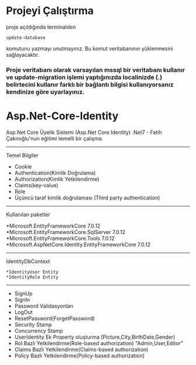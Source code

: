 # Projeyi Çalıştırma

proje açıldığında terminalden

`update-database`

komutunu yazmayı unutmayınız. Bu komut veritabanının yüklenmesini sağlayacaktır.

### Proje veritabanı olarak varsayılan mssql bir veritabanı kullanır ve update-migration işlemi yaptığınızda localinizde (.) belirtecini kullanır farklı bir bağlantı bilgisi kullanıyorsanız kendinize göre uyarlayınız.

# Asp.Net-Core-Identity

Asp.Net Core Üyelik Sistemi (Asp.Net Core Identity) .Net7 - Fatih Çakıroğlu'nun eğitimi temelli bir çalışma.

---

Temel Bilgiler

- Cookie
- Authentication(Kimlik Doğrulama)
- Authorization(Kimlik Yetkilendirme)
- Claims(key-value)
- Role
- Üçüncü taraf kimlik doğrulaması (Third party authentication)

---

Kullanılan paketler

*Microsoft.EntityFrameworkCore 7.0.12
*Microsoft.EntityFrameworkCore.SqlServer 7.0.12
*Microsoft.EntityFrameworkCore.Tools 7.0.12
*Microsoft.AspNetCore.Identity.EntityFrameworkCore 7.0.12

---

IdentityDbContext

    *IdentityUser Entity
    *IdentityRole Entity

---

- SignUp
- SignIn
- Password Validasyonları
- LogOut
- ResetPassword(ForgetPassword)
- Security Stamp
- Concurrency Stamp
- UserIdentity Ek Property oluşturma (Picture,City,BirthDate,Gender)
- Rol Bazlı Yetkilendirme(Role-based authorization) "Admin,User,Editor"
- Claims Bazlı Yetkilendirme(Claims-based authorization)
- Policy Bazlı Yetkilendirme(Policy-based authorization)
